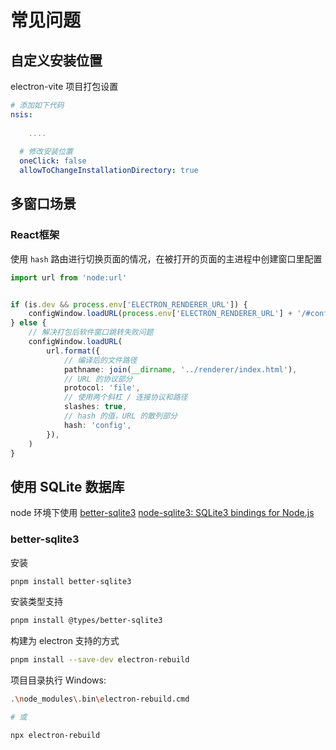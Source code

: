 # 常见问题
## 自定义安装位置

electron-vite 项目打包设置

```yaml
# 添加如下代码
nsis:
	
	....
	
  # 修改安装位置
  oneClick: false
  allowToChangeInstallationDirectory: true
```

## 多窗口场景

### React框架

使用 `hash` 路由进行切换页面的情况，在被打开的页面的主进程中创建窗口里配置

```typescript
import url from 'node:url'


if (is.dev && process.env['ELECTRON_RENDERER_URL']) {
	configWindow.loadURL(process.env['ELECTRON_RENDERER_URL'] + '/#config')
} else {
	// 解决打包后软件窗口跳转失败问题
	configWindow.loadURL(
		url.format({
			// 编译后的文件路径
			pathname: join(__dirname, '../renderer/index.html'),
			// URL 的协议部分
			protocol: 'file',
			// 使用两个斜杠 / 连接协议和路径
			slashes: true,
			// hash 的值，URL 的散列部分
			hash: 'config',
		}),
	)
}
```

## 使用 SQLite 数据库

node 环境下使用
[better-sqlite3](https://github.com/WiseLibs/better-sqlite3)
[node-sqlite3: SQLite3 bindings for Node.js](https://github.com/TryGhost/node-sqlite3)

### better-sqlite3

安装

```bash
pnpm install better-sqlite3
```

安装类型支持

```bash
pnpm install @types/better-sqlite3
```

构建为 electron 支持的方式

```bash
pnpm install --save-dev electron-rebuild
```

项目目录执行
Windows:

```bash
.\node_modules\.bin\electron-rebuild.cmd

# 或

npx electron-rebuild
```





